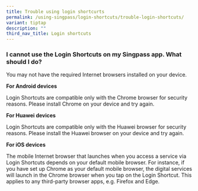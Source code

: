 ```yaml
---
title: Trouble using login shortcurts
permalink: /using-singpass/login-shortcuts/trouble-login-shortcuts/
variant: tiptap
description: ""
third_nav_title: Login shortcuts
---
```

<h3>I cannot use the Login Shortcuts on my Singpass app. What should I do?</h3>
<p>You may not have the required Internet browsers installed on your device.</p>
<p><strong>For Android devices</strong>
</p>
<p>Login Shortcuts are compatible only with the Chrome browser for security
reasons. Please install Chrome on your device and try again.</p>
<p><strong>For Huawei devices</strong>
</p>
<p>Login Shortcuts are compatible only with the Huawei browser for security
reasons. Please install the Huawei browser on your device and try again.</p>
<p><strong>For iOS devices</strong>
</p>
<p>The mobile Internet browser that launches when you access a service via
Login Shortcuts depends on your default mobile browser. For instance, if
you have set up Chrome as your default mobile browser, the digital services
will launch in the Chrome browser when you tap on the Login Shortcut. This
applies to any third-party browser apps, e.g. Firefox and Edge.</p>